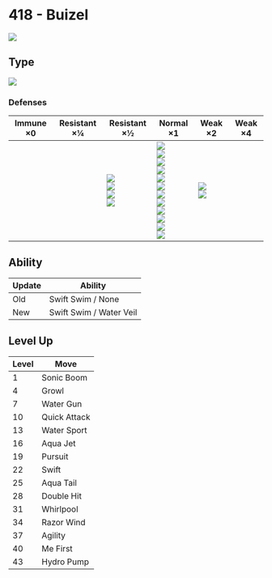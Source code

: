 # 418 - Buizel
![][418]

## Type

![][water]

### Defenses

Immune ×0 | Resistant ×¼ | Resistant ×½                                             | Normal ×1                                                                                                                                                                                 | Weak ×2                          | Weak ×4 | 
---       | ---          | ---                                                      | ---                                                                                                                                                                                       | ---                              | ---     | 
          |              | ![][steel]<br> ![][fire]<br> ![][water]<br> ![][ice]<br> | ![][normal]<br> ![][fighting]<br> ![][flying]<br> ![][poison]<br> ![][ground]<br> ![][rock]<br> ![][bug]<br> ![][ghost]<br> ![][psychic]<br> ![][dragon]<br> ![][dark]<br> ![][fairy]<br> | ![][grass]<br> ![][electric]<br> |         | 

## Ability

Update | Ability                 | 
---    | ---                     | 
Old    | Swift Swim / None       | 
New    | Swift Swim / Water Veil | 

## Level Up

Level | Move         | 
---   | ---          | 
1     | Sonic Boom   | 
4     | Growl        | 
7     | Water Gun    | 
10    | Quick Attack | 
13    | Water Sport  | 
16    | Aqua Jet     | 
19    | Pursuit      | 
22    | Swift        | 
25    | Aqua Tail    | 
28    | Double Hit   | 
31    | Whirlpool    | 
34    | Razor Wind   | 
37    | Agility      | 
40    | Me First     | 
43    | Hydro Pump   | 

[418]: ../img/pokemon/418.png
[normal]: ../img/types/normal.png
[fire]: ../img/types/fire.png
[fighting]: ../img/types/fighting.png
[water]: ../img/types/water.png
[flying]: ../img/types/flying.png
[grass]: ../img/types/grass.png
[poison]: ../img/types/poison.png
[electric]: ../img/types/electric.png
[ground]: ../img/types/ground.png
[psychic]: ../img/types/psychic.png
[rock]: ../img/types/rock.png
[ice]: ../img/types/ice.png
[bug]: ../img/types/bug.png
[dragon]: ../img/types/dragon.png
[ghost]: ../img/types/ghost.png
[dark]: ../img/types/dark.png
[steel]: ../img/types/steel.png
[fairy]: ../img/types/fairy.png
